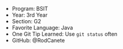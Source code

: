 - Program: BSIT
- Year: 3rd Year
- Section: G2
- Favorite Language: Java
- One Git Tip Learned: Use `git status` often
- GitHub: @RodCanete